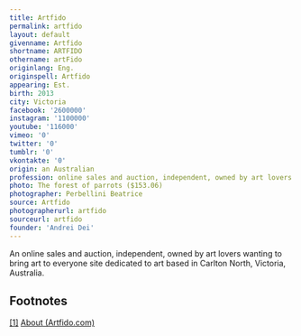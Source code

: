 ```yaml
---
title: Artfido
permalink: artfido
layout: default
givenname: Artfido
shortname: ARTFIDO
othername: artFido
originlang: Eng.
originspell: Artfido
appearing: Est.
birth: 2013
city: Victoria
facebook: '2600000'
instagram: '1100000'
youtube: '116000'
vimeo: '0'
twitter: '0'
tumblr: '0'
vkontakte: '0'
origin: an Australian
profession: online sales and auction, independent, owned by art lovers wanting to bring art to everyone site dedicated to art based in Carlton North, Victoria
photo: The forest of parrots ($153.06)
photographer: Perbellini Beatrice  
source: Artfido
photographerurl: artfido
sourceurl: artfido
founder: 'Andrei Dei'
---
```


An online sales and auction, independent, owned by art lovers wanting to bring art to everyone site dedicated to art based in Carlton North, Victoria, Australia.

## Footnotes

[[1]](#a1) <span id="f1"></span> [About (Artfido.com)](https://www.artfido.com/)
